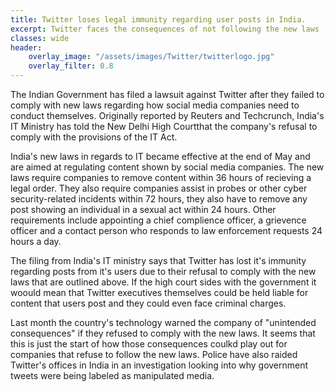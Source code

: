 ```yaml
---
title: Twitter loses legal immunity regarding user posts in India.
excerpt: Twitter faces the consequences of not following the new laws
classes: wide
header:
    overlay_image: "/assets/images/Twitter/twitterlogo.jpg"
    overlay_filter: 0.8
---
```


The Indian Government has filed a lawsuit against Twitter after they failed to comply with new laws regarding how social media companies need to conduct themselves. Originally reported by Reuters and Techcrunch, India's IT Ministry has told the New Delhi High Courtthat the company's refusal to comply with the provisions of the IT Act. 

India's new laws in regards to IT became effective at the end of May and are aimed at regulating content shown by social media companies. The new laws require companies to remove content within 36 hours of recieving a legal order. They also require companies assist in probes or other cyber security-related incidents within 72 hours, they also have to remove any post showing an individual in a sexual act within 24 hours. Other requirements include appointing a chief complience officer, a grievence officer and a contact person who responds to law enforcement requests 24 hours a day.

The filing from India's IT ministry says that Twitter has lost it's immunity regarding posts from it's users due to their refusal to comply with the new laws that are outlined above. If the high court sides with the government it woould mean that Twitter executives themselves could be held liable for content that users post and they could even face criminal charges.

Last month the country's technology warned the company of "unintended consequences" if they refused to comply with the new laws. It seems that this is just the start of how those consequences coulkd play out for companies that refuse to follow the new laws. Police have also raided Twitter's offices in India in an investigation looking into why government tweets were being labeled as manipulated media.
